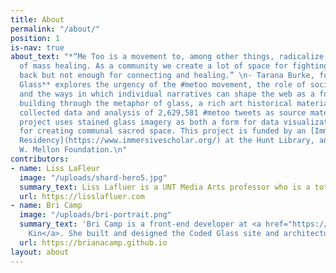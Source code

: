 ```yaml
---
title: About
permalink: "/about/"
position: 1
is-nav: true
about_text: "*“Me Too is a movement to, among other things, radicalize the notion
  of mass healing. As a community we create a lot of space for fighting and pushing
  back but not enough for connecting and healing.” \n- Tarana Burke, founder of #metoo*\n\n**Coded
  Glass** explores the urgency of the #metoo movement, the role of social technology,
  and the ways in which individual narratives can shape the web as a form of community
  building through the metaphor of glass, a rich art historical material. Using the
  collected data and analysis of 2,629,581 #metoo tweets as source material, this
  project uses stained glass imagery as both a form for data visualization and a metaphor
  for creating communal sacred space. This project is funded by an [Immersive Scholar
  Residency](https://www.immersivescholar.org/) at the Hunt Library, and the Andrew
  W. Mellon Foundation.\n"
contributors:
- name: Liss LaFleur
  image: "/uploads/shard-hero5.jpg"
  summary_text: Liss Lafluer is a UNT Media Arts professor who is a total badass.
  url: https://lisslafluer.com
- name: Bri Camp
  image: "/uploads/bri-portrait.png"
  summary_text: 'Bri Camp is a front-end developer at <a href="https://fictivekin.com">Fictive
    Kin</a>. She built and designed the Coded Glass site and architecture. '
  url: https://brianacamp.github.io
layout: about
---
```


